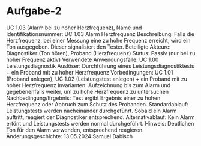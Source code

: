 # Aufgabe-2

UC 1.03 (Alarm bei zu hoher Herzfrequenz),
Name und Identifikationsnummer: UC 1.03 Alarm Herzfrequenz
Beschreibung: Falls die Herzfrequenz, bei einer Messung eine zu hohe Frequenz erreicht, wird ein Ton ausgegeben. Dieser signalisiert den Tester.
Beteiligte Akteure: Diagnostiker (Ton hören), Proband (Herzfrequenz)
Status: Passiv (nur bei zu hoher Frequenz aktiv)
Verwendete Anwendungsfälle: UC 1.00 Leistungsdiagnostik
Auslöser: Durchführung eines Leistungsdiagnostiktests + ein Proband mit zu hoher Herzfrequenz
Vorbedingungen: UC 1.01 (Proband anlegen), UC 1.02 (Leistungstest anlegen) + ein Proband mit zu hoher Herzfrequenz
Invarianten: Aufzeichnung bis zum Alarm und gegebenenfalls weiter, um zu hohe Herzfrequenz zu untersuchen
Nachbedingung/Ergebnis: Test ergibt Ergebnis einer zu hohen Herzfrequenz oder Abbruch zum Schutz des Probanden.
Standardablauf: Leistungstests werden nacheinander durchgeführt. Sobald ein Alarm auftritt, reagiert der Diagnostiker entsprechend.
Alternativablauf: Kein Alarm ertönt und Leistungstests werden normal durchgeführt.
Hinweis: Deutlichen Ton für den Alarm verwenden, entsprechend reagieren.
Änderungsgeschichte: 13.05.2024 Samuel Dabisch
